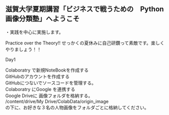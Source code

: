 ## 滋賀大学夏期講習「ビジネスで戦うための　Python画像分類塾」へようこそ  

・実践を中心に実施します。  

Practice over the Theory!! せっかくの夏休みに自己研鑽って素敵です。楽しくやりましょう！！  

Day1

Colaboratry で新規NoteBookを作成する  
GitHubのアカウントを作成する  
GitHubにつないでソースコードを管理する。  
Colaboratry にGoogle を連携する  
Google Driveに 画像フォルダを格納する。  
/content/drive/My Drive/ColabData/origin_image  
の下に、お好きな３名の人物画像をフォルダごとに格納してください。  

